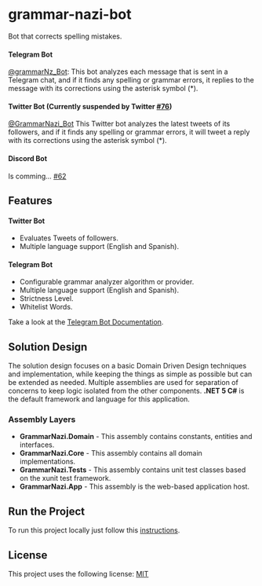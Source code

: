 # grammar-nazi-bot
Bot that corrects spelling mistakes.

#### Telegram Bot
[@grammarNz_Bot](https://t.me/grammarNz_Bot): This bot analyzes each message that is sent in a Telegram chat, and if it finds any spelling or grammar errors, it replies to the message with its corrections using the asterisk symbol (*).

#### Twitter Bot (Currently suspended by Twitter [#76](https://github.com/nminaya/grammar-nazi-bot/issues/76))
[@GrammarNazi_Bot](https://twitter.com/GrammarNazi_Bot) This Twitter bot analyzes the latest tweets of its followers, and if it finds any spelling or grammar errors, it will tweet a reply with its corrections using the asterisk symbol (*).

#### Discord Bot
Is comming... [#62](https://github.com/nminaya/grammar-nazi-bot/issues/62) 

## Features
#### Twitter Bot
- Evaluates Tweets of followers.
- Multiple language support (English and Spanish).
#### Telegram Bot
- Configurable grammar analyzer algorithm or provider.
- Multiple language support (English and Spanish).
- Strictness Level.
- Whitelist Words.

Take a look at the [Telegram Bot Documentation](https://github.com/nminaya/grammar-nazi-bot/wiki/GrammarNazi-Telegram-Bot).

## Solution Design
The solution design focuses on a basic Domain Driven Design techniques and implementation, while keeping the things as simple as possible but can be extended as needed. Multiple assemblies are used for separation of concerns to keep logic isolated from the other components. **.NET 5 C#** is the default framework and language for this application.

### Assembly Layers
-   **GrammarNazi.Domain**  - This assembly contains constants, entities and interfaces.
-   **GrammarNazi.Core**  - This assembly contains all domain implementations.
-   **GrammarNazi.Tests**  - This assembly contains unit test classes based on the xunit test framework.
-   **GrammarNazi.App**  - This assembly is the web-based application host.

## Run the Project
To run this project locally just follow this [instructions](https://github.com/nminaya/grammar-nazi-bot/wiki/Run-the-Project).

## License

This project uses the following license: [MIT](<https://choosealicense.com/licenses/mit/>)
